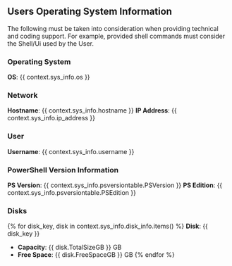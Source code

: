 ## Users Operating System Information
The following must be taken into consideration when providing technical and coding support.
For example, provided shell commands must consider the Shell/Ui used by the User.
### Operating System
**OS**: {{ context.sys_info.os }}

### Network
**Hostname**: {{ context.sys_info.hostname }}
**IP Address**: {{ context.sys_info.ip_address }}

### User
**Username**: {{ context.sys_info.username }}

### PowerShell Version Information
**PS Version**: {{ context.sys_info.psversiontable.PSVersion }}
**PS Edition**: {{ context.sys_info.psversiontable.PSEdition }}

### Disks
{% for disk_key, disk in context.sys_info.disk_info.items() %}
**Disk**: {{ disk_key }}
  - **Capacity**: {{ disk.TotalSizeGB }} GB
  - **Free Space**: {{ disk.FreeSpaceGB }} GB
{% endfor %}
